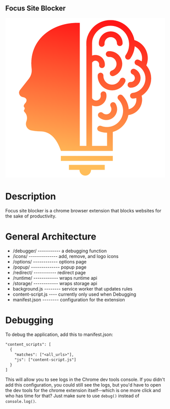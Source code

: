 ## Focus Site Blocker

![focus extension logo](icons/logo.png)

# Description

Focus site blocker is a chrome browser extension that blocks websites for the sake of productivity.

# General Architecture

- /debugger/ ----------- a debugging function
- /icons/ -------------- add, remove, and logo icons
- /options/ ------------ options page
- /popup/ -------------- popup page
- /redirect/ ----------- redirect page
- /runtime/ ------------ wraps runtime api
- /storage/ ------------ wraps storage api
- background.js -------- service worker that updates rules
- content-script.js ---- currently only used when Debugging
- manifest.json -------- configuration for the extension

# Debugging

To debug the application, add this to manifest.json:

```
"content_scripts": [
  {
    "matches": ["<all_urls>"],
    "js": ["content-script.js"]
  }
]
```

This will allow you to see logs in the Chrome dev tools console. If you didn't add this configuration, you could still see the logs, but you'd have to open the dev tools for the chrome extension itself--which is one more click and who has time for that? Just make sure to use `debug()` instead of `console.log()`.
